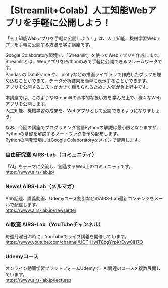 # 【Streamlit+Colab】人工知能Webアプリを手軽に公開しよう！
「人工知能Webアプリを手軽に公開しよう！」は、人工知能、機械学習Webアプリを手軽に公開する方法を学ぶ講座です。  
  
Google Colaboratory環境で、「Streamlit」を使ったWebアプリを作成します。  
Streamlitとは、WebアプリをPythonのみで手軽に公開できるフレームワークです。  
Pandas の DataFrame や、 plotlyなどの描画ライブラリで作成したグラフを埋め込むことができて、データ分析結果を簡単に表示することができます。  
アプリを公開するコストが大きく抑えられるため、人気が急上昇中です。  
  
本講座では、このようなStreamlitの基本的な扱い方を学んだ上で、様々なWebアプリを公開します。  
人工知能、機械学習の成果を、Webアプリとして公開できるようになりましょう。  
  
なお、今回の講座でプログラミング言語Pythonの解説は最小限となりますが、Pythonの基礎を解説するノートブックを予め配布します。  
Pythonの開発環境にはGoogle Colaboratoryをメインで使用します。  
    
### 自由研究室 AIRS-Lab（コミュニティ）
「AI」をテーマに交流し、創造するWeb上のコミュニティです。  
https://www.airs-lab.jp/  
  
### News! AIRS-Lab（メルマガ）
AIの話題、講義動画、Udemyコース割引などのAIRS-Lab最新コンテンツをメールで配信します。  
https://www.airs-lab.jp/newsletter  
  
### AI教室 AIRS-Lab（YouTubeチャンネル）
毎週月曜日21時に、YouTubeでライブ講義を開催しています。  
https://www.youtube.com/channel/UCT_HwlT8bgYrpKrEvw0jH7Q  
  
### Udemyコース
オンライン動画学習プラットフォームUdemyで、AI関連のコースを複数展開しています。  
https://www.airs-lab.jp/lectures  

